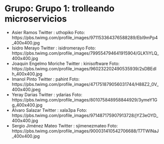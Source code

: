 <h1>Grupo: Grupo 1: trolleando microservicios</h1> <ul><li> 
 Asier Ramos
 Twitter : uthopiko
 Foto: https://pbs.twimg.com/profile_images/971153364376588289/Ebl9mPp4_400x400.jpg
</li>
<li> 
 Isidro Merayo
 Twitter : isidromerayo
 Foto: https://pbs.twimg.com/profile_images/799554794641915904/GLK1iYLQ_400x400.jpg
</li>
<li> 
 Joaquin Engelmo Moriche
 Twitter : kinisoftware
 Foto: https://pbs.twimg.com/profile_images/960232202490535939/2sDBEdlh_400x400.jpg
</li>
<li> 
 Imanol Pinto
 Twitter : pahint
 Foto: https://pbs.twimg.com/profile_images/471751879056031744/H88Z2_0V_400x400.jpeg
</li>
<li> 
 Yeray Darias 
 Twitter : ydarias
 Foto: https://pbs.twimg.com/profile_images/801075848958844929/3ymeY1Gg_400x400.jpg
</li>
<li> 
 Alvaro Salazar
 Twitter : xala3pa
 Foto: https://pbs.twimg.com/profile_images/971487175907913728/jYZ3eOYD_400x400.jpg
</li>
<li> 
 Sergio Jiménez Mateo
 Twitter : sjimenezmateo
 Foto: https://pbs.twimg.com/profile_images/900031410542706688/T7TWINaJ_400x400.jpg
</li>
</ul>